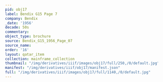 ```yaml
---
pid: obj17
label: Bendix G15 Page 7
company: Bendix
_date: '1956'
decade: 50s
commentary:
object_type: brochure
source: Bendix_G15_1956_Page_07
source_name:
order: '16'
layout: qatar_item
collection: mainframe_collection
thumbnail: "/img/derivatives/iiif/images/obj17/full/250,/0/default.jpg"
manifest: "/img/derivatives/iiif/obj17/manifest.json"
full: "/img/derivatives/iiif/images/obj17/full/1140,/0/default.jpg"
---
```

